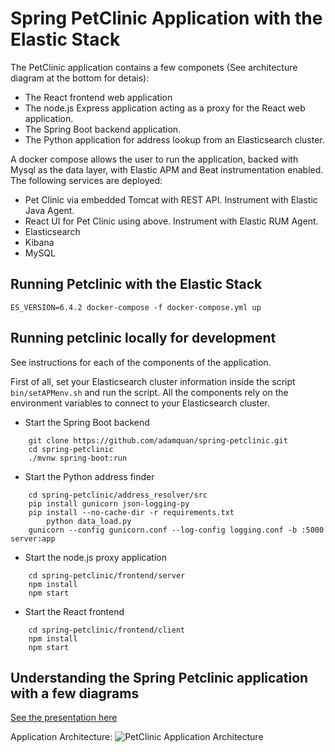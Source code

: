 # Spring PetClinic Application with the Elastic Stack

The PetClinic application contains a few componets (See architecture diagram at the bottom for detais):

- The React frontend web application
- The node.js Express application acting as a proxy for the React web application.
- The Spring Boot backend application.
- The Python application for address lookup from an Elasticsearch cluster.

A docker compose allows the user to run the application, backed with Mysql as the data layer, with Elastic APM and Beat instrumentation enabled. The following services are deployed:

- Pet Clinic via embedded Tomcat with REST API. Instrument with Elastic Java Agent.
- React UI for Pet Clinic using above. Instrument with Elastic RUM Agent.
- Elasticsearch
- Kibana
- MySQL

## Running Petclinic with the Elastic Stack

`ES_VERSION=6.4.2 docker-compose -f docker-compose.yml up`

## Running petclinic locally for development

See instructions for each of the components of the application.

First of all, set your Elasticsearch cluster information inside the script `bin/setAPMenv.sh` and run the script. All the components rely on the environment variables to connect to your Elasticsearch cluster.

- Start the Spring Boot backend

```
	git clone https://github.com/adamquan/spring-petclinic.git
	cd spring-petclinic
	./mvnw spring-boot:run
```

- Start the Python address finder

```
	cd spring-petclinic/address_resolver/src
	pip install gunicorn json-logging-py
	pip install --no-cache-dir -r requirements.txt
        python data_load.py
	gunicorn --config gunicorn.conf --log-config logging.conf -b :5000 server:app
```

- Start the node.js proxy application

```
	cd spring-petclinic/frontend/server
	npm install
	npm start
```

- Start the React frontend

```
	cd spring-petclinic/frontend/client
	npm install
	npm start
```

## Understanding the Spring Petclinic application with a few diagrams
<a href="https://speakerdeck.com/michaelisvy/spring-petclinic-sample-application">See the presentation here</a>

Application Architecture: 
![PetClinic Application Architecture](https://github.com/adamquan/spring-petclinic/blob/master/images/architecture.png)
